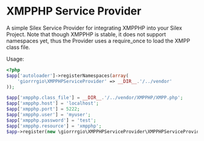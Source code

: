 XMPPHP Service Provider
=======================

A simple Silex Service Provider for integrating XMPPHP into your Silex Project. Note that though XMPPHP is stable, it does not support namespaces yet, thus the Provider uses a require_once to load the XMPP class file.

Usage:
```php
<?php
$app['autoloader']->registerNamespaces(array(
    'giorrrgio\XMPPHPServiceProvider' => __DIR__.'/../vendor'
));

$app['xmpphp.class_file'] = __DIR__.'/../vendor/XMPPHP/XMPP.php';
$app['xmpphp.host'] = 'localhost';
$app['xmpphp.port'] = 5222; 
$app['xmpphp.user'] = 'myuser';
$app['xmpphp.password'] = 'test';
$app['xmpphp.resource'] = 'xmpphp';
$app->register(new \giorrrgio\XMPPHPServiceProvider\XMPPHPServiceProvider());
```
